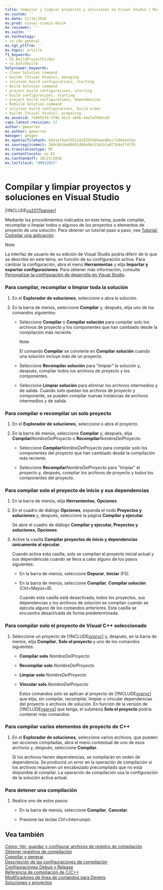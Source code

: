 ```yaml
---
title: Compilar y limpiar proyectos y soluciones en Visual Studio | Microsoft Docs
ms.custom: ''
ms.date: 11/15/2016
ms.prod: visual-studio-dev14
ms.reviewer: ''
ms.suite: ''
ms.technology:
- vs-ide-general
ms.tgt_pltfrm: ''
ms.topic: article
f1_keywords:
- VS.BuildProjectPicker
- vs.batchbuild
helpviewer_keywords:
- Clean Solution command
- builds [Visual Studio], managing
- solution build configurations, starting
- Build Solution command
- project build configurations, starting
- build configurations, starting
- project build configurations, dependencies
- Rebuild Solution command
- solution build configurations, build order
- builds [Visual Studio], preparing
ms.assetid: 710891fd-379e-42c2-a84b-44a7af694ca0
caps.latest.revision: 37
author: gewarren
ms.author: gewarren
manager: ghogen
ms.openlocfilehash: bda1af9a47d512d2d35f509aee96cc71964a47ee
ms.sourcegitcommit: 240c8b34e80952d00e90c52dcb1a077b9aff47f6
ms.translationtype: MT
ms.contentlocale: es-ES
ms.lasthandoff: 10/23/2018
ms.locfileid: "49912037"
---
```

# <a name="building-and-cleaning-projects-and-solutions-in-visual-studio"></a>Compilar y limpiar proyectos y soluciones en Visual Studio
[!INCLUDE[vs2017banner](../includes/vs2017banner.md)]

Mediante los procedimientos indicados en este tema, puede compilar, recompilar o limpiar todos o algunos de los proyectos o elementos de proyecto de una solución. Para obtener un tutorial paso a paso, vea [Tutorial: Compilar una aplicación](../ide/walkthrough-building-an-application.md).  
  
> [!NOTE]
>  La interfaz de usuario de su edición de Visual Studio podría diferir de lo que se describe en este tema, en función de su configuración activa. Para cambiar la configuración, abra el menú **Herramientas** y elija **Importar y exportar configuraciones**. Para obtener más información, consulte [Personalizar la configuración de desarrollo en Visual Studio](http://msdn.microsoft.com/en-us/22c4debb-4e31-47a8-8f19-16f328d7dcd3).  
  
### <a name="to-build-rebuild-or-clean-an-entire-solution"></a>Para compilar, recompilar o limpiar toda la solución  
  
1.  En el **Explorador de soluciones**, seleccione o abra la solución.  
  
2.  En la barra de menús, seleccione **Compilar** y, después, elija uno de los comandos siguientes:  
  
    -   Seleccione **Compilar** o **Compilar solución** para compilar solo los archivos de proyecto y los componentes que han cambiado desde la compilación más reciente.  
  
        > [!NOTE]
        >  El comando **Compilar** se convierte en **Compilar solución** cuando una solución incluye más de un proyecto.  
  
    -   Seleccione **Recompilar solución** para "limpiar" la solución y, después, compilar todos los archivos de proyecto y los componentes.  
  
    -   Seleccione **Limpiar solución** para eliminar los archivos intermedios y de salida. Cuando solo quedan los archivos de proyecto y componente, se pueden compilar nuevas instancias de archivos intermedios y de salida.  
  
### <a name="to-build-or-rebuild-a-single-project"></a>Para compilar o recompilar un solo proyecto  
  
1.  En el **Explorador de soluciones**, seleccione o abra el proyecto.  
  
2.  En la barra de menús, seleccione **Compilar** y, después, elija **Compilar**_NombreDelProyecto_ o **Recompilar**_NombreDelProyecto_.  
  
    -   Seleccione **Compilar**_NombreDelProyecto_ para compilar solo los componentes del proyecto que han cambiado desde la compilación más reciente.  
  
    -   Seleccione **Recompilar**_NombreDelProyecto_ para "limpiar" el proyecto y, después, compilar los archivos de proyecto y todos los componentes del proyecto.  
  
### <a name="to-build-only-the-startup-project-and-its-dependencies"></a>Para compilar solo el proyecto de inicio y sus dependencias  
  
1. En la barra de menús, elija **Herramientas**, **Opciones**.  
  
2. En el cuadro de diálogo **Opciones**, expanda el nodo **Proyectos y soluciones** y, después, seleccione la página **Compilar y ejecutar**.  
  
    Se abre el cuadro de diálogo **Compilar y ejecutar, Proyectos y soluciones, Opciones**.  
  
3. Active la casilla **Compilar proyectos de inicio y dependencias únicamente al ejecutar**.  
  
    Cuando activa esta casilla, solo se compilan el proyecto inicial actual y sus dependencias cuando se lleva a cabo alguno de los pasos siguientes:  
  
   - En la barra de menús, seleccione **Depurar**, **Iniciar** (F5).  
  
   - En la barra de menús, seleccione **Compilar**, **Compilar solución** (Ctrl+Mayús+B).  
  
     Cuando esta casilla está desactivada, todos los proyectos, sus dependencias y los archivos de solución se compilan cuando se ejecuta alguno de los comandos anteriores. Esta casilla se encuentra desactivada de forma predeterminada.  
  
### <a name="to-build-only-the-selected-visual-c-project"></a>Para compilar solo el proyecto de Visual C++ seleccionado  
  
1. Seleccione un proyecto de [!INCLUDE[vcprvc](../includes/vcprvc-md.md)] y, después, en la barra de menús, elija **Compilar**, **Solo el proyecto** y uno de los comandos siguientes:  
  
   - **Compilar solo** *NombreDelProyecto*  
  
   - **Recompilar solo** *NombreDelProyecto*  
  
   - **Limpiar solo** *NombreDelProyecto*  
  
   - **Vincular solo** *NombreDelProyecto*  
  
     Estos comandos solo se aplican al proyecto de [!INCLUDE[vcprvc](../includes/vcprvc-md.md)] que elija, sin compilar, recompilar, limpiar o vincular dependencias del proyecto o archivos de solución. En función de la versión de [!INCLUDE[vsprvs](../includes/vsprvs-md.md)] que tenga, el submenú **Solo el proyecto** podría contener más comandos.  
  
### <a name="to-compile-multiple-c-project-items"></a>Para compilar varios elementos de proyecto de C++  
  
1.  En el **Explorador de soluciones**, seleccione varios archivos, que pueden ser acciones compiladas, abra el menú contextual de uno de esos archivos y, después, seleccione **Compilar**.  
  
     Si los archivos tienen dependencias, se compilarán en orden de dependencia. Se producirá un error en la operación de compilación si los archivos requieren un encabezado precompilado que no está disponible al compilar. La operación de compilación usa la configuración de la solución activa actual.  
  
### <a name="to-stop-a-build"></a>Para detener una compilación  
  
1.  Realice uno de estos pasos:  
  
    -   En la barra de menús, seleccione **Compilar**, **Cancelar**.  
  
    -   Presione las teclas Ctrl+Interrumpir.  
  
## <a name="see-also"></a>Vea también  
 [Cómo: Ver, guardar y configurar archivos de registro de compilación](../ide/how-to-view-save-and-configure-build-log-files.md)   
 [Obtener registros de compilación](../msbuild/obtaining-build-logs-with-msbuild.md)   
 [Compilar y generar](../ide/compiling-and-building-in-visual-studio.md)   
 [Descripción de las configuraciones de compilación](../ide/understanding-build-configurations.md)   
 [Configuraciones Debug y Release](http://msdn.microsoft.com/en-us/0440b300-0614-4511-901a-105b771b236e)   
 [Referencia de compilación de C/C++](http://msdn.microsoft.com/library/100b4ccf-572c-4d1f-970c-fa0bc0cc0d2d)   
 [Modificadores de línea de comandos para Devenv](../ide/reference/devenv-command-line-switches.md)   
 [Soluciones y proyectos](../ide/solutions-and-projects-in-visual-studio.md)



